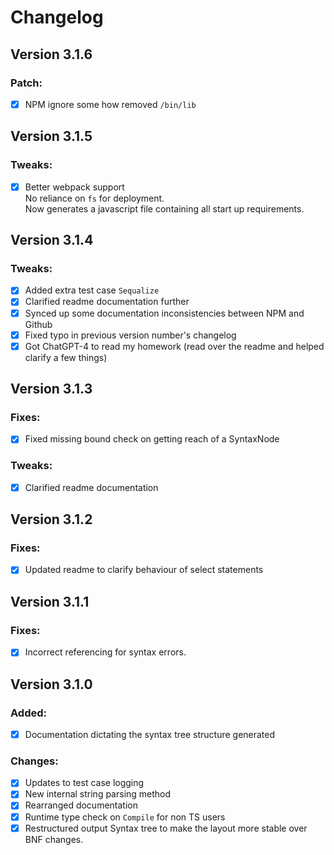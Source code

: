 # Changelog

## Version 3.1.6

### Patch:

- [x] NPM ignore some how removed `/bin/lib`

## Version 3.1.5

### Tweaks:

- [x] Better webpack support  
  No reliance on `fs` for deployment.  
  Now generates a javascript file containing all start up requirements.

## Version 3.1.4

### Tweaks:

- [x] Added extra test case `Sequalize`
- [x] Clarified readme documentation further
- [x] Synced up some documentation inconsistencies between NPM and Github
- [x] Fixed typo in previous version number's changelog
- [x] Got ChatGPT-4 to read my homework (read over the readme and helped clarify a few things)

## Version 3.1.3

### Fixes:

- [x] Fixed missing bound check on getting reach of a SyntaxNode

### Tweaks:

- [x] Clarified readme documentation

## Version 3.1.2

### Fixes:

- [x] Updated readme to clarify behaviour of select statements

## Version 3.1.1

### Fixes:

- [x] Incorrect referencing for syntax errors.

## Version 3.1.0

### Added:

- [x] Documentation dictating the syntax tree structure generated

### Changes:

- [x] Updates to test case logging
- [x] New internal string parsing method
- [x] Rearranged documentation
- [x] Runtime type check on `Compile` for non TS users
- [x] Restructured output Syntax tree to make the layout more stable over BNF changes.
